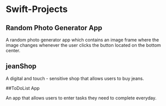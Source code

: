 # Swift-Projects

## Random Photo Generator App

A random photo generator app which contains an image frame where the image changes whenever the user clicks the button located on the bottom center.

## jeanShop

A digital and touch - sensitive shop that allows users to buy jeans. 


##ToDoList App

An app that allows users to enter tasks they need to complete everyday. 
